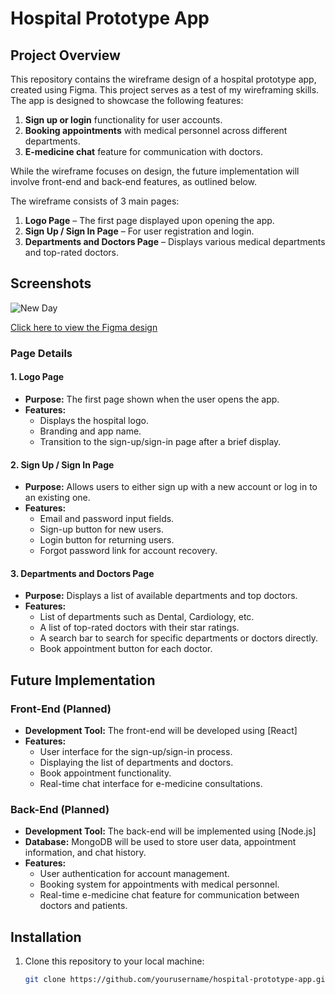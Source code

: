 
# **Hospital Prototype App**

## **Project Overview**

This repository contains the wireframe design of a hospital prototype app, created using Figma. This project serves as a test of my wireframing skills. The app is designed to showcase the following features:

1. **Sign up or login** functionality for user accounts.
2. **Booking appointments** with medical personnel across different departments.
3. **E-medicine chat** feature for communication with doctors.

While the wireframe focuses on design, the future implementation will involve front-end and back-end features, as outlined below.

The wireframe consists of 3 main pages:

1. **Logo Page** – The first page displayed upon opening the app.
2. **Sign Up / Sign In Page** – For user registration and login.
3. **Departments and Doctors Page** – Displays various medical departments and top-rated doctors.

## **Screenshots**
![New Day](./images/newday.png)



[Click here to view the Figma design](https://www.figma.com/proto/lTdKIwmMDjpli6tAABGGdQ/newday?t=JQa5VZcwgcg3ZbRI-1)



### **Page Details**

#### 1. **Logo Page**
- **Purpose:** The first page shown when the user opens the app.
- **Features:**
  - Displays the hospital logo.
  - Branding and app name.
  - Transition to the sign-up/sign-in page after a brief display.

#### 2. **Sign Up / Sign In Page**
- **Purpose:** Allows users to either sign up with a new account or log in to an existing one.
- **Features:**
  - Email and password input fields.
  - Sign-up button for new users.
  - Login button for returning users.
  - Forgot password link for account recovery.

#### 3. **Departments and Doctors Page**
- **Purpose:** Displays a list of available departments and top doctors.
- **Features:**
  - List of departments such as Dental, Cardiology, etc.
  - A list of top-rated doctors with their star ratings.
  - A search bar to search for specific departments or doctors directly.
  - Book appointment button for each doctor.

## **Future Implementation**

### **Front-End (Planned)**
- **Development Tool:** The front-end will be developed using [React]
- **Features:** 
  - User interface for the sign-up/sign-in process.
  - Displaying the list of departments and doctors.
  - Book appointment functionality.
  - Real-time chat interface for e-medicine consultations.

### **Back-End (Planned)**
- **Development Tool:** The back-end will be implemented using [Node.js]
- **Database:** MongoDB will be used to store user data, appointment information, and chat history.
- **Features:** 
  - User authentication for account management.
  - Booking system for appointments with medical personnel.
  - Real-time e-medicine chat feature for communication between doctors and patients.

## **Installation**

1. Clone this repository to your local machine:

   ```bash
   git clone https://github.com/yourusername/hospital-prototype-app.git
